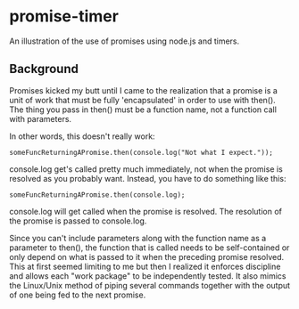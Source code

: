 # promise-timer
An illustration of the use of promises using node.js and timers.

## Background

Promises kicked my butt until I came to the realization that a promise is
a unit of work that must be fully 'encapsulated' in order to use with then().
The thing you pass in then() must be a function name, not a function call with
parameters.

In other words, this doesn't really work:

```
someFuncReturningAPromise.then(console.log("Not what I expect."));
```

console.log get's called pretty much immediately, not when the promise is 
resolved as you probably want.  Instead, you have to do something like this:

```
someFuncReturningAPromise.then(console.log);
```

console.log will get called when the promise is resolved.  The resolution of the promise is
passed to console.log.

Since you can't include parameters along with the function name as a parameter to then(),
the function that is called needs to be self-contained or only depend on what is passed
to it when the preceding promise resolved.  This at first seemed limiting to me but then
I realized it enforces discipline and allows each "work package" to be independently tested.
It also mimics the Linux/Unix method of piping several commands together with the output
of one being fed to the next promise.
